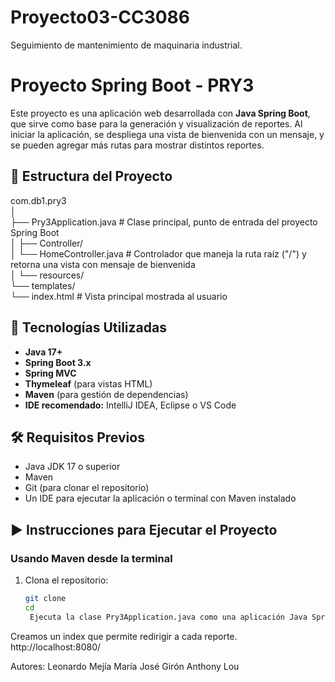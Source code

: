 # Proyecto03-CC3086
Seguimiento de mantenimiento de maquinaria industrial.

# Proyecto Spring Boot - PRY3

Este proyecto es una aplicación web desarrollada con **Java Spring Boot**, que sirve como base para la generación y visualización de reportes. Al iniciar la aplicación, se despliega una vista de bienvenida con un mensaje, y se pueden agregar más rutas para mostrar distintos reportes.

## 📁 Estructura del Proyecto

com.db1.pry3  
│  
├── Pry3Application.java # Clase principal, punto de entrada del proyecto Spring Boot  
│
├── Controller/  
│ └── HomeController.java # Controlador que maneja   la ruta raíz ("/") y retorna una vista con mensaje de bienvenida  
│
└── resources/  
└── templates/  
└── index.html # Vista principal mostrada al usuario  


## 🚀 Tecnologías Utilizadas

- **Java 17+**
- **Spring Boot 3.x**
- **Spring MVC**
- **Thymeleaf** (para vistas HTML)
- **Maven** (para gestión de dependencias)
- **IDE recomendado:** IntelliJ IDEA, Eclipse o VS Code

## 🛠️ Requisitos Previos

- Java JDK 17 o superior
- Maven
- Git (para clonar el repositorio)
- Un IDE para ejecutar la aplicación o terminal con Maven instalado

## ▶️ Instrucciones para Ejecutar el Proyecto

### Usando Maven desde la terminal

1. Clona el repositorio:
   ```bash
   git clone 
   cd 
    Ejecuta la clase Pry3Application.java como una aplicación Java Spring Boot.

Creamos un index que permite redirigir a cada reporte. 
http://localhost:8080/

 Autores: 
Leonardo Mejía
María José Girón
Anthony Lou